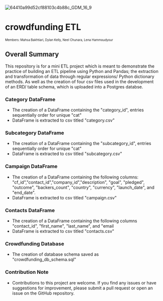 ![64410a99d52cf88103c4b88c_GDM_16_9](https://github.com/MahsaBakhtiari/Crowdfunding_ETL/assets/131717615/4fc33b7e-58d8-4bd2-8e3c-8fa06e31b6af)
# crowdfunding ETL
<font size="0">Members: Mahsa Bakhtiari, Dylan Kelly, Neel Chunara, Lena Hammoudyour</font>


## Overall Summary
This repository is for a mini ETL project which is meant to demonstrate the practice of building an ETL pipeline using Python and Pandas; the extraction and transformation of data through regular expressions/ Python dictionary methods. As well as the creation of four csv files used in the development of an ERD/ table schema, which is uploaded into a Postgres databse.

### Category DataFrame
 - The creation of a DataFrame containing the "category_id", entries sequentially order for unique "cat"
 - DataFrame is extracted to csv titled "category.csv"

### Subcategory DataFrame 
  - The creation of a DataFrame containing the "subcategory_id", entries sequentially order for unique "cat"
  - DataFrame is extracted to csv titled "subcategory.csv"
 
### Campaign DataFrame 
  - The creation of a DataFrame containing the following columns: "cf_id","contact_id","company_id","description", "goal", "pledged", "outcome", "backers_count",       "country", "currency", "launch_date", and "end_date".
 - DataFrame is extracted to csv titled "campaign.csv"
    
### Contacts DataFrame
  - The creation of a DataFrame containing the following columns "contact_id", "first_name", "last_name", and "email
  - DataFrame is extracted to csv titled "contacts.csv"

### Crowdfunding Database
- The creation of database schema saved as "crowdfunding_db_schema.sql"

### Contribution Note
  - Contributions to this project are welcome. If you find any issues or have suggestions for improvement, please submit a pull request or open an issue on the GitHub repository. 
